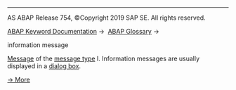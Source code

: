   

* * *

AS ABAP Release 754, ©Copyright 2019 SAP SE. All rights reserved.

[ABAP Keyword Documentation](javascript:call_link\('abenabap.htm'\)) →  [ABAP Glossary](javascript:call_link\('abenabap_glossary.htm'\)) → 

information message

[Message](javascript:call_link\('abenmessage_glosry.htm'\) "Glossary Entry") of the [message type](javascript:call_link\('abenmessage_type_glosry.htm'\) "Glossary Entry") I. Information messages are usually displayed in a [dialog box](javascript:call_link\('abendialog_box_glosry.htm'\) "Glossary Entry").

[→ More](javascript:call_link\('abenabap_messages_types.htm'\))
